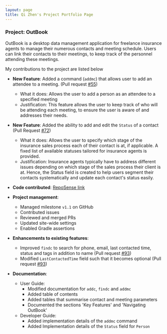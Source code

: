 ```yaml
---
layout: page
title: Qi Zhen's Project Portfolio Page
---
```


### Project: OutBook

OutBook is a desktop data management application for freelance insurance agents to manage their numerous contacts and meeting schedule. Users can link their contacts to their meetings, to keep track of the personnel attending these meetings.

My contributions to the project are listed below

- **New Feature**: Added a command (`addmc`) that allows user to add an attendee to a meeting. (Pull request [#55](https://github.com/AY2324S1-CS2103T-F12-4/tp/pull/55))
  - What it does: Allows the user to add a person as an attendee to a specified meeting
  - Justification: This feature allows the user to keep track of who will be attending each meeting, to ensure the user is aware of and addresses their needs.
- **New Feature**: Added the ability to add and edit the `Status` of a contact (Pull Request [#72](https://github.com/AY2324S1-CS2103T-F12-4/tp/pull/72))
  - What it does: Allows the user to specify which stage of the insurance sales process each of their contact is at, if applicable. A fixed list of available statuses tailored for insurance agents is provided.
  - Justification: Insurance agents typically have to address different issues depending on which stage of the sales process their client is at. Hence, the Status field is created to help users segment their contacts systematically and update each contact's status easily.


- **Code contributed**: [RepoSense link](https://nus-cs2103-ay2324s1.github.io/tp-dashboard/?search=qz1004&breakdown=true)


- **Project management**:
  - Managed milestone `v1.1` on GitHub
  - Contributed issues
  - Reviewed and merged PRs
  - Updated site-wide settings
  - Enabled Gradle assertions

- **Enhancements to existing features**:
  - Improved `findc` to search for phone, email, last contacted time, status and tags in addition to name (Pull request [#93](https://github.com/AY2324S1-CS2103T-F12-4/tp/pull/93))
  - Modified `LastContactedTime` field such that it becomes optional (Pull request [#93](https://github.com/AY2324S1-CS2103T-F12-4/tp/pull/93))

- **Documentation**:
  - User Guide:
    - Modified documentation for `addc`, `findc` and `addmc`
    - Added table of contents
    - Added tables that summarise contact and meeting parameters
    - Documented the sections 'Key Features' and 'Navigating OutBook'
  - Developer Guide:
    - Added implementation details of the `addmc` command
    - Added Implementation details of the `Status` field for `Person`
